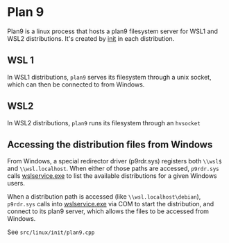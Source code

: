 # Plan 9

Plan9 is a linux process that hosts a plan9 filesystem server for WSL1 and WSL2 distributions. It's created by [init](init.md) in each distribution.

## WSL 1 

In WSL1 distributions, `plan9` serves its filesystem through a unix socket, which can then be connected to from Windows.

## WSL2 

In WSL2 distributions, `plan9` runs its filesystem through an `hvsocket`

## Accessing the distribution files from Windows

From Windows, a special redirector driver (p9rdr.sys) registers both `\\wsl$` and `\\wsl.localhost`. When either of those paths are accessed, `p9rdr.sys` calls [wslservice.exe](wslservice.exe.md) to list the available distributions for a given Windows users.

When a distribution path is accessed (like `\\wsl.localhost\debian`), `p9rdr.sys` calls into [wslservice.exe](wslservice.exe.md) via COM to start the distribution, and connect to its plan9 server, which allows the files to be accessed from Windows. 

See `src/linux/init/plan9.cpp`